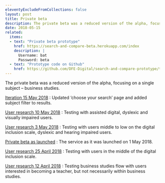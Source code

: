 ```yaml
---
eleventyExcludeFromCollections: false
layout: post
title: Private beta
description: The private beta was a reduced version of the alpha, focusing on a single subject – business studies.
date: 2018-05-15
related:
  items:
  - text: "Private beta prototype"
    href: https://search-and-compare-beta.herokuapp.com/index
    description: |
      Username: bat
      Password: beta
  - text: "Prototype code on Github"
    href: https://github.com/DFE-Digital/search-and-compare-prototype/tree/beta
---
```

The private beta was a reduced version of the alpha, focusing on a single subject – business studies.

[Iteration 15 May 2018](iteration-may-15)
: Updated ‘choose your search’ page and added subject filter to results.

[User research 10 May 2018](user-research-may-10)
: Testing with assisted digital, dyslexic and visually impaired users.

[User research 3 May 2018](user-research-may-3)
: Testing with users middle to low on the digital inclusion scale, dyslexic and hearing impaired users.

[Private beta as launched](private-beta-launch)
: The service as it was launched on 1 May 2018.

[User research 25 April 2018](user-research-apr-25)
: Testing with users in the middle of the digital inclusion scale.

[User research 12 April 2018](user-research-apr-12)
: Testing business studies flow with users interested in becoming a teacher, but not necessarily within business studies.
